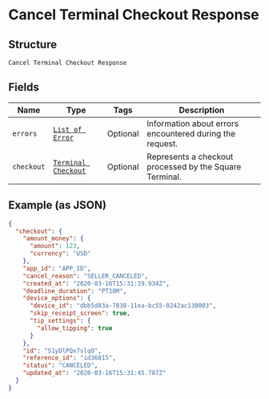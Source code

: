 
# Cancel Terminal Checkout Response

## Structure

`Cancel Terminal Checkout Response`

## Fields

| Name | Type | Tags | Description |
|  --- | --- | --- | --- |
| `errors` | [`List of Error`](../../doc/models/error.md) | Optional | Information about errors encountered during the request. |
| `checkout` | [`Terminal Checkout`](../../doc/models/terminal-checkout.md) | Optional | Represents a checkout processed by the Square Terminal. |

## Example (as JSON)

```json
{
  "checkout": {
    "amount_money": {
      "amount": 123,
      "currency": "USD"
    },
    "app_id": "APP_ID",
    "cancel_reason": "SELLER_CANCELED",
    "created_at": "2020-03-16T15:31:19.934Z",
    "deadline_duration": "PT10M",
    "device_options": {
      "device_id": "dbb5d83a-7838-11ea-bc55-0242ac130003",
      "skip_receipt_screen": true,
      "tip_settings": {
        "allow_tipping": true
      }
    },
    "id": "S1yDlPQx7slqO",
    "reference_id": "id36815",
    "status": "CANCELED",
    "updated_at": "2020-03-16T15:31:45.787Z"
  }
}
```

